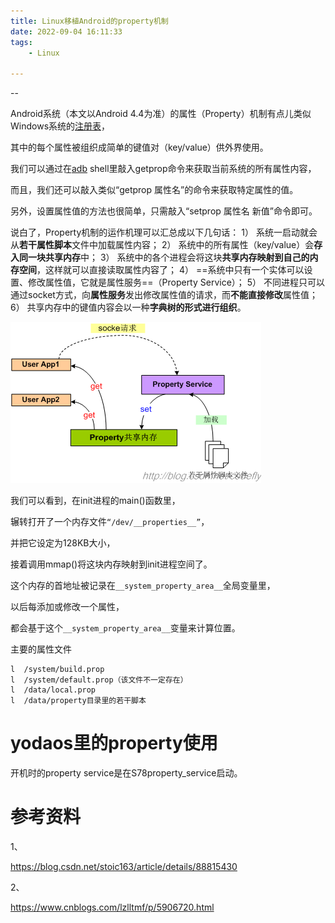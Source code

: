 ```yaml
---
title: Linux移植Android的property机制
date: 2022-09-04 16:11:33
tags:
	- Linux

---
```


--

Android系统（本文以Android 4.4为准）的属性（Property）机制有点儿类似Windows系统的[注册表](https://so.csdn.net/so/search?q=注册表&spm=1001.2101.3001.7020)，

其中的每个属性被组织成简单的键值对（key/value）供外界使用。

 我们可以通过在[adb](https://so.csdn.net/so/search?q=adb&spm=1001.2101.3001.7020) shell里敲入getprop命令来获取当前系统的所有属性内容，

而且，我们还可以敲入类似“getprop 属性名”的命令来获取特定属性的值。

另外，设置属性值的方法也很简单，只需敲入“setprop 属性名 新值”命令即可。

 说白了，Property机制的运作机理可以汇总成以下几句话：
1） 系统一启动就会从**若干属性脚本**文件中加载属性内容；
2） 系统中的所有属性（key/value）会**存入同一块共享内存**中；
3） 系统中的各个进程会将这块**共享内存映射到自己的内存空间**，这样就可以直接读取属性内容了；
4） ==系统中只有一个实体可以设置、修改属性值，它就是属性服务==（Property Service）；
5） 不同进程只可以通过socket方式，向**属性服务**发出修改属性值的请求，而**不能直接修改**属性值；
6） 共享内存中的键值内容会以一种**字典树的形式进行组织**。



![img](../images/random_name/20150911211431534)



我们可以看到，在init进程的main()函数里，

辗转打开了一个内存文件`“/dev/__properties__”`，

并把它设定为128KB大小，

接着调用mmap()将这块内存映射到init进程空间了。

这个内存的首地址被记录在`__system_property_area__`全局变量里，

以后每添加或修改一个属性，

都会基于这个`__system_property_area__`变量来计算位置。



主要的属性文件

```
l  /system/build.prop 
l  /system/default.prop（该文件不一定存在） 
l  /data/local.prop 
l  /data/property目录里的若干脚本
```

# yodaos里的property使用

开机时的property service是在S78property_service启动。



# 参考资料

1、

https://blog.csdn.net/stoic163/article/details/88815430

2、

https://www.cnblogs.com/lzlltmf/p/5906720.html